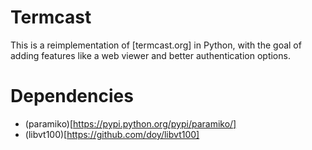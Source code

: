 # Termcast

This is a reimplementation of [termcast.org] in Python, with the goal of
adding features like a web viewer and better authentication options.

# Dependencies

* (paramiko)[https://pypi.python.org/pypi/paramiko/]
* (libvt100)[https://github.com/doy/libvt100]
